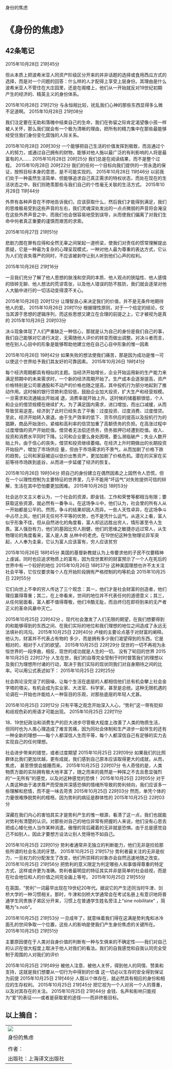 身份的焦虑

# 《身份的焦虑》

## 42条笔记

2015年10月28日 21时45分

但从本质上把波希米亚人同资产阶级区分开来的并非话题的选择或食用西瓜方式的选择，而是对一个问题的回答：什么样的人才配得上享受上层身份。其理由是什么波希米亚人不管住在大庄园里，还是在阁楼上，他们从一开始就反对19世纪初期产生的经济的、精英主义的身份体系。

2015年10月28日 21时21分
与永恒相比较，扰乱我们心神的那些东西显得多么微不足道啊。
2015年10月28日 21时08分

我们注定要在无助和落魄中结束自己的生命，我们在弥留之际肯定渴望像小孩一样被人关怀，那么我们就会有一个极为清晰的理由，把所有的精力集中在那些最能够经受住我们身份变化腐蚀的人际关系。

2015年10月28日 20时30分
一个能够把自己生活的价值发挥到极致，而且通过个人的努力，或通过自己拥有的财物，能够对他人施以最广泛的有利影响的人将是最富有的人……
2015年10月28日 20时25分
我们总是在阅读结果，而不是整个过程。
2015年10月28日 20时22分
我们的任何一个目标向我们提供的一劳永逸的保证，按照目标本身的意思，是不可能实现的。
2015年10月28日 11时46分
以前我们处于一种虽然生活简单、但能够追求自己真正需求的特权状态，而处在现在的生活状态之中，我们则艳羡那些与我们自己的个性毫无关联的生活方式。
2015年10月28日 11时44分

外界有各种声音在不停地告诉我们，应该获取什么，然后我们才能得到满足，我们的思维极易受到这些声音的左右，我们灵魂深处发出的一点点微弱的声音将会淹没在这些外界声音之中，而我们也会很容易地受到误导，从而使我们偏离了对我们生命中何者真正重要的谨慎而艰苦的求索。

2015年10月27日 21时51分

悲剧力图在罪有应得和全然无辜之间架起一道桥梁，使我们对责任的惯常理解提出质疑，它是一种最为复杂的心理呈现模式，一种对他人最为尊重的表达方式，它认为人们在丧失尊严的同时，不应该被剥夺让别人听到他们心声的权利。

2015年10月26日 21时16分

一旦我们充分了解了他人思想的肤浅和空洞的本质、他人观点的狭隘性、他人感情的琐碎无聊、他人想法的荒谬乖张，以及他人错误的防不胜防，我们就会逐渐对他人大脑中进行的一切活动变得漠不关心。

2015年10月26日 20时12分
让理智良心来决定我们的价值，并不是无条件地期待他人的爱。
2015年10月26日 20时11分
根据理性原则，对于一个给定的结论，仅当其源于思想的逻辑序列，而这些思想又建立在合理的前提之上，它才被视为是真的
2015年10月26日 20时03分

决斗现象体现了人们严重缺乏一种信心，那就是认为自己的身份是我们自己的事，我们自己能够对它进行决定，无需随他人评价的转变而做出调整。对决斗者而言，他在别人心目中的形象是能够帮助他建立他在自己心目中形象的惟一因素

2015年10月26日 19时42分
如果失败的想法使我们痛苦，那是因为成功是惟一可以使这个世界给予我们其友好的可靠因素。
2015年10月26日 19时41分

每个经济周期都具有相似的主题。当经济开始增长，企业开始运用新的生产能力来满足预期中的未来需求时，一个新的经济周期开始了。生产成本会逐渐提高，资产价格特别是公司普通股和不动产的价格也随之提高，其中投机行为部分地起到了推动作用。这时候的银行贷款利息较低，鼓励企业加大投资，扩大生产和经营规模。一旦需求和流通输出开始减 退，消费率就开始上升。这时候的储蓄额很低，个人和企业的借贷规模在继续扩大。为了满足国内需求，进口增加，而出口减缓，从而导致贸易逆差。经济到了此时已经失去了平衡：过度投资、过度消费、过度借贷。至此，经济开始转入衰退。由于生产效率的低下、货币供应的提高以及投机行为的猖獗，商品开始涨价。紧缩和高利率的信贷加重了高额债务的负担。在高涨过程中过度增值的资产开始贬值。借贷者无法偿还债务，债务抵押已经遭到贬值。收入、投资和消费水平同时下降。公司和企业要么身处困境，要么濒临破产；失业人数开始上升。由于信心的丧失，借贷和投资继续萎缩。在经济上升时期做出的长期投资开始投产，增加了市场供应 量，但由于市场需求的不景气，从而加剧了价格下跌的趋势。公司和家庭被迫以低价出售资产，更加加剧了价格危机。潜在的买家在买前等待市场跌到底谷，从而进一步延缓了经济的恢复。

2015年10月26日 19时04分
把自己的身份建立在偶然因素之上固然令人恐慌，但在一个以理性控制为主要特征的世界里，几乎不能用“坏运气”对失败提供可信的辩解，生活在其中恐怕要更加困难。
2015年10月26日 18时53分

社会达尔文主义者认为，一个社会的资源，即金钱、工作和荣誉等都相当有限；要获取这些资源，就必然有一番争斗。在这场争斗中，他们认为，社会里的所有人从一开始都是公平的。然而，争斗的结果却因人而异。一些人天性卓异，在这场争斗中占尽上风，他们并无任何不平等的优势，也不是凭什么运气。从道义上看，富人似乎形象不佳，但从自然进化的角度看，富人却远远胜出穷人，情形甚至令人生畏。富人强劲有力，他们的基因比穷人刚健，他们的思维之敏捷亦远过常人，从生物理论的角度看来，富人是人类 丛林中的老虎。在19世纪这种生物理论异军突起，人人奉为圭臬，它认为富人应该富有，穷人应该贫穷

2015年10月26日 18时45分
美国的基督新教就认为上帝要求他的子民不仅要精神上虔诚，同时也应追求物质上的富有，因为现世累积的财富预示了一个人在死后的世界中有一个较好的地位
2015年10月26日 18时37分
这种美国理想也许不太关注社会平等，它仅仅要求每个人在开始阶段拥有严格控制的均等机会
2015年10月25日 22时55分

它们向世上不幸的穷人传达了三个观念：其一，他们才是社会财富的创造者，他们理应赢得尊重；其二，在上帝看来，世间的地位并不代表任何的道德意义；其三，从任何层面看，富人都不值得尊敬，他们冷酷无耻，而且终归在即将到来的无产者正义的革命风暴中灭亡。

2015年10月25日 22时42分
。现代社会激发了人们无限的期望，在我们想要得到的和能够得到的东西之间、在我们实际的地位和我们理想的地位之间造成了永远无法填补的鸿沟。
2015年10月25日 22时40分
卢梭的主要论点基于对财富的阐释。他认为，财富并不代表占有物的 多少，而是拥有多少我们渴望得到的东西。它是相对的，相对于人们的欲望。
2015年10月25日 22时29分
现世的一切不再视为永恒世界的一段序曲，相反，现世的成功就是人生的一切。
没有了轮回的世界
2015年10月25日 22时27分
人生在世，我们的自尊完全受制于时时督策我们的理想以及我们为理想所付诸的行动，取决于我们实际的现状同我们对自身期待之间的比率。可以用公式表述如下：
2015年10月25日 22时25分

社会舆论没完没了的鼓噪，让每个生活在底层的人都相信他们总有机会攀上社会金字塔的塔尖，有机会成为实业家、大法官、科学家，甚至是总统。这种无限机遇的论调在一开始也许能给人一种盲目的乐观，对那些底层的年轻人尤甚。

2015年10月25日 22时12分
只有平等之观念开始深入人心，“势利”这一带有贬抑和歧视色彩的用语才可能出现。
2015年10月25日 22时11分

18、19世纪政治和消费生产的巨大进步尽管极大程度上改善了人类的物质生活，但同时也为人类心理造成了难言苦痛，因为同社会体制和生产进步一起伴生的还有一种全新的理想——每个人都深信人生而平等，每个人都深信自己有足够的实力去实现自己的任何理想。

社会进步带来的错觉，或者过度期望
2015年10月25日 22时09分
如果我们的比照群体比我们更加优越，更有成就，我们感到自己原本应该取得更大的成就，从而，焦虑， 甚至愤恨会接踵而来。
2015年10月25日 22时07分
令人奇怪的是，人类物质方面的实际拥有极大地丰富了，随之而来的竟然是一种挥之不去且愈显强烈的“一无所有”的感觉，以及对这种感觉的恐惧！
2015年10月25日 22时05分
对于人类这种由于渴求尊严而受挫并深感恐惧的情绪所导致的势利倾向，我们应该多一些理解和悲情，而不是一味去苛责
2015年10月25日 22时03分
然而，单凭个体的力量很难挣脱势利的桎梏，因为势利的病征是群体性的
2015年10月25日 22时03分

深藏在我们内心的害怕其实才是势利产生的惟一根源，看清了这一点，我们也就能对势利有清楚的认识。对那些对自己的地位非常有把握的人来说，他们没有心思去把成心矮化他人当作某种消遣。傲慢的背后藏着的无非就是恐惧。由于总是感觉自己不如别人，因此才要想方设法让别人觉得他不如自己。

2015年10月25日 22时01分
势利者通常并无独立的判断能力，他们无非是捡拾那些所谓的社会名流的牙慧。
2015年10月25日 21时57分
势利者最关注的无非是权力，一旦权力的分配发生了改变，他们所崇拜的对象亦会自然迅速地随之改变。
2015年10月25日 21时56分
把势利的意义限定为判定哪些人和事值得尊重的特定方式，这样或许更为准确。势利者最明显的特征其实并非是简单的社会歧视，而是在社会地位和人的价值之间完全画上等号。
2015年10月25日 21时55分

在英国，“势利”一词最早出现在19世纪20年代。据说它的产生还同当时牛津、剑桥大学的一种习惯相关。那时，牛津和剑桥大学通常会在考试名册上有意识地将普通学生同贵族子弟区分开来，习惯上在普通学生姓名旁注上“sine nobilitate” ，简略为“s.nob”。

2015年10月25日 21时53分
一旦成年了，就意味着我们得在这满是势利鬼和冰冷面孔的世间争取一个位置，这些人的影响是使我们产生身份焦虑的关键所在。
2015年10月25日 21时51分

主要原因便在于人类对自身价值的判断有一种与生俱来的不确定性——我们对自己的认识在很大程度上取决于他人对我们的看法。我们的自我感觉和自我认同完全受制于周围的人对我们的评价

2015年10月25日 21时49分
被他人注意、被他人关怀，得到他人的同情、赞美和支持，这就是我们想要从一切行为中得到的价值
这一切必以生存的安全得到保证为前提
2015年10月25日 21时46分
人既以个体存在，就必然具有相应的身份和相应的生存权利。
2015年10月25日 21时45分
把它视为一个人对另一个人的尊重，以及对其存在的关注。
2015年10月25日 21时44分
金钱、名声和影响只能视为“爱”的表征——或者是获取爱的途径——而非终极目标。

## 以上摘自：

|     |     |
| --- | --- |
| ![](http://t10.baidu.com/it/u=2777677059,1235330576%26amp;fm=72) |     |
| 身份的焦虑 |
|     |
| 作者： |
| 出版社：上海译文出版社 |